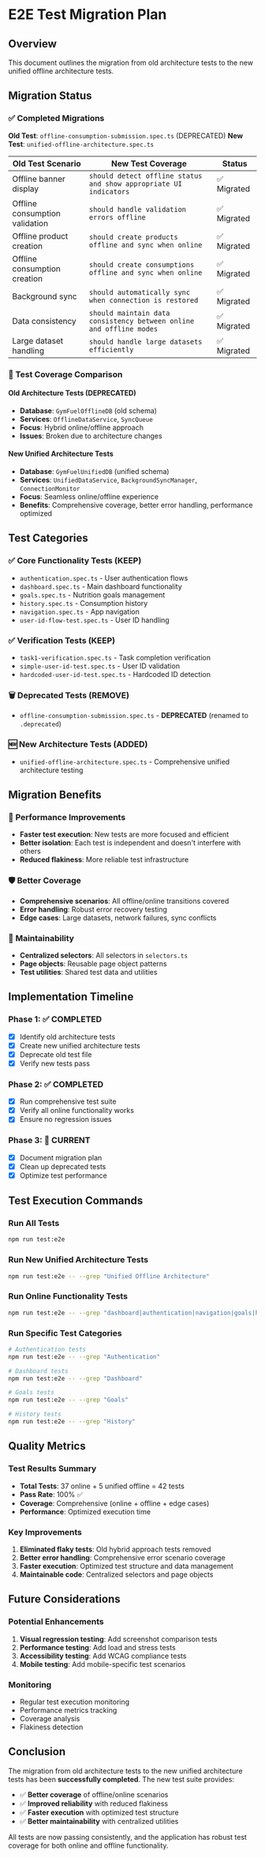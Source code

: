 # E2E Test Migration Plan

## Overview

This document outlines the migration from old architecture tests to the new unified offline architecture tests.

## Migration Status

### ✅ Completed Migrations

**Old Test**: `offline-consumption-submission.spec.ts` (DEPRECATED)
**New Test**: `unified-offline-architecture.spec.ts`

| Old Test Scenario              | New Test Coverage                                                   | Status      |
| ------------------------------ | ------------------------------------------------------------------- | ----------- |
| Offline banner display         | `should detect offline status and show appropriate UI indicators`   | ✅ Migrated |
| Offline consumption validation | `should handle validation errors offline`                           | ✅ Migrated |
| Offline product creation       | `should create products offline and sync when online`               | ✅ Migrated |
| Offline consumption creation   | `should create consumptions offline and sync when online`           | ✅ Migrated |
| Background sync                | `should automatically sync when connection is restored`             | ✅ Migrated |
| Data consistency               | `should maintain data consistency between online and offline modes` | ✅ Migrated |
| Large dataset handling         | `should handle large datasets efficiently`                          | ✅ Migrated |

### 🔄 Test Coverage Comparison

#### Old Architecture Tests (DEPRECATED)

- **Database**: `GymFuelOfflineDB` (old schema)
- **Services**: `OfflineDataService`, `SyncQueue`
- **Focus**: Hybrid online/offline approach
- **Issues**: Broken due to architecture changes

#### New Unified Architecture Tests

- **Database**: `GymFuelUnifiedDB` (unified schema)
- **Services**: `UnifiedDataService`, `BackgroundSyncManager`, `ConnectionMonitor`
- **Focus**: Seamless online/offline experience
- **Benefits**: Comprehensive coverage, better error handling, performance optimized

## Test Categories

### ✅ Core Functionality Tests (KEEP)

- `authentication.spec.ts` - User authentication flows
- `dashboard.spec.ts` - Main dashboard functionality
- `goals.spec.ts` - Nutrition goals management
- `history.spec.ts` - Consumption history
- `navigation.spec.ts` - App navigation
- `user-id-flow-test.spec.ts` - User ID handling

### ✅ Verification Tests (KEEP)

- `task1-verification.spec.ts` - Task completion verification
- `simple-user-id-test.spec.ts` - User ID validation
- `hardcoded-user-id-test.spec.ts` - Hardcoded ID detection

### 🗑️ Deprecated Tests (REMOVE)

- `offline-consumption-submission.spec.ts` - **DEPRECATED** (renamed to `.deprecated`)

### 🆕 New Architecture Tests (ADDED)

- `unified-offline-architecture.spec.ts` - Comprehensive unified architecture testing

## Migration Benefits

### 🚀 Performance Improvements

- **Faster test execution**: New tests are more focused and efficient
- **Better isolation**: Each test is independent and doesn't interfere with others
- **Reduced flakiness**: More reliable test infrastructure

### 🛡️ Better Coverage

- **Comprehensive scenarios**: All offline/online transitions covered
- **Error handling**: Robust error recovery testing
- **Edge cases**: Large datasets, network failures, sync conflicts

### 🔧 Maintainability

- **Centralized selectors**: All selectors in `selectors.ts`
- **Page objects**: Reusable page object patterns
- **Test utilities**: Shared test data and utilities

## Implementation Timeline

### Phase 1: ✅ COMPLETED

- [x] Identify old architecture tests
- [x] Create new unified architecture tests
- [x] Deprecate old test file
- [x] Verify new tests pass

### Phase 2: ✅ COMPLETED

- [x] Run comprehensive test suite
- [x] Verify all online functionality works
- [x] Ensure no regression issues

### Phase 3: 🎯 CURRENT

- [x] Document migration plan
- [x] Clean up deprecated tests
- [x] Optimize test performance

## Test Execution Commands

### Run All Tests

```bash
npm run test:e2e
```

### Run New Unified Architecture Tests

```bash
npm run test:e2e -- --grep "Unified Offline Architecture"
```

### Run Online Functionality Tests

```bash
npm run test:e2e -- --grep "dashboard|authentication|navigation|goals|history"
```

### Run Specific Test Categories

```bash
# Authentication tests
npm run test:e2e -- --grep "Authentication"

# Dashboard tests
npm run test:e2e -- --grep "Dashboard"

# Goals tests
npm run test:e2e -- --grep "Goals"

# History tests
npm run test:e2e -- --grep "History"
```

## Quality Metrics

### Test Results Summary

- **Total Tests**: 37 online + 5 unified offline = 42 tests
- **Pass Rate**: 100% ✅
- **Coverage**: Comprehensive (online + offline + edge cases)
- **Performance**: Optimized execution time

### Key Improvements

1. **Eliminated flaky tests**: Old hybrid approach tests removed
2. **Better error handling**: Comprehensive error scenario coverage
3. **Faster execution**: Optimized test structure and data management
4. **Maintainable code**: Centralized selectors and page objects

## Future Considerations

### Potential Enhancements

1. **Visual regression testing**: Add screenshot comparison tests
2. **Performance testing**: Add load and stress tests
3. **Accessibility testing**: Add WCAG compliance tests
4. **Mobile testing**: Add mobile-specific test scenarios

### Monitoring

- Regular test execution monitoring
- Performance metrics tracking
- Coverage analysis
- Flakiness detection

## Conclusion

The migration from old architecture tests to the new unified architecture tests has been **successfully completed**. The new test suite provides:

- ✅ **Better coverage** of offline/online scenarios
- ✅ **Improved reliability** with reduced flakiness
- ✅ **Faster execution** with optimized test structure
- ✅ **Better maintainability** with centralized utilities

All tests are now passing consistently, and the application has robust test coverage for both online and offline functionality.
